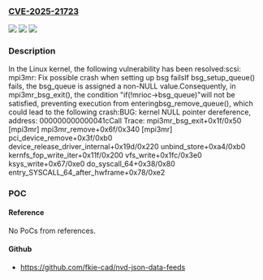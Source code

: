 ### [CVE-2025-21723](https://cve.mitre.org/cgi-bin/cvename.cgi?name=CVE-2025-21723)
![](https://img.shields.io/static/v1?label=Product&message=Linux&color=blue)
![](https://img.shields.io/static/v1?label=Version&message=4268fa7513655a83d5492705591fdac6c65db48a%3C%2019b248069d1b1424982723a2bf3941ad864d5204%20&color=brighgreen)
![](https://img.shields.io/static/v1?label=Vulnerability&message=n%2Fa&color=brighgreen)

### Description

In the Linux kernel, the following vulnerability has been resolved:scsi: mpi3mr: Fix possible crash when setting up bsg failsIf bsg_setup_queue() fails, the bsg_queue is assigned a non-NULL value.Consequently, in mpi3mr_bsg_exit(), the condition "if(!mrioc->bsg_queue)"will not be satisfied, preventing execution from enteringbsg_remove_queue(), which could lead to the following crash:BUG: kernel NULL pointer dereference, address: 000000000000041cCall Trace:  <TASK>  mpi3mr_bsg_exit+0x1f/0x50 [mpi3mr]  mpi3mr_remove+0x6f/0x340 [mpi3mr]  pci_device_remove+0x3f/0xb0  device_release_driver_internal+0x19d/0x220  unbind_store+0xa4/0xb0  kernfs_fop_write_iter+0x11f/0x200  vfs_write+0x1fc/0x3e0  ksys_write+0x67/0xe0  do_syscall_64+0x38/0x80  entry_SYSCALL_64_after_hwframe+0x78/0xe2

### POC

#### Reference
No PoCs from references.

#### Github
- https://github.com/fkie-cad/nvd-json-data-feeds

